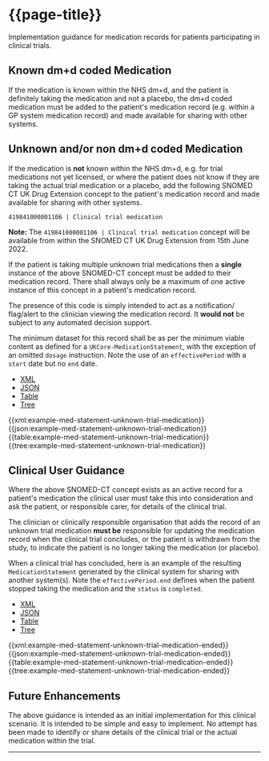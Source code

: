 # {{page-title}}

Implementation guidance for medication records for patients participating in clinical trials.

## Known dm+d coded Medication 

If the medication is known within the NHS dm+d, and the patient is definitely taking the medication and not a placebo, the dm+d coded medication must be added to the patient's medication record (e.g. within a GP system medication record) and made available for sharing with other systems.

## Unknown and/or non dm+d coded Medication

If the medication is **not** known within the NHS dm+d, e.g. for trial medications not yet licensed, or where the patient does not know if they are taking the actual trial medication or a placebo, add the following SNOMED CT UK Drug Extension concept to the patient's medication record and made available for sharing with other systems.

```
419841000001106 | Clinical trial medication
```

<div class="nhsd-a-box nhsd-a-box--bg-light-blue nhsd-!t-margin-bottom-6 nhsd-t-body">
<strong>Note:</strong> The <code>419841000001106 | Clinical trial medication</code> concept will be available from within the SNOMED CT UK Drug Extension from 15th June 2022.
</div>

If the patient is taking multiple unknown trial medications then a **single** instance of the above SNOMED-CT concept must be added to their medication record. There shall always only be a maximum of one active instance of this concept in a patient's medication record.

The presence of this code is simply intended to act as a notification/ flag/alert to the clinician viewing the medication record. It **would not** be subject to any automated decision support.

The minimum dataset for this record shall be as per the minimum viable content as defined for a `UKCore-MedicationStatement`, with the exception of an omitted `dosage` instruction. Note the use of an `effectivePeriod` with a `start` date but no `end` date.

<!--// start of code snippet -->
<div>
    <ul class="nav nav-tabs" role="tablist">
      <li role="presentation" class="active">
        <a href="#xml-01" aria-controls="xml" role="tab" data-toggle="tab">XML</a>
      </li>
      <li role="presentation">
        <a href="#json-01" aria-controls="json" role="tab" data-toggle="tab">JSON</a>
      </li>
        <li role="presentation">
        <a href="#table-01" aria-controls="table" role="tab" data-toggle="tab">Table</a>
      </li>
      <li role="presentation">
        <a href="#tree-01" aria-controls="tree" role="tab" data-toggle="tab">Tree</a>
      </li>
  </ul>

  <!-- Tab panes -->
  <div class="tab-content snippet">
    <div role="tabpanel" class="tab-pane active" id="xml-01">
      {{xml:example-med-statement-unknown-trial-medication}}
    </div>
    <div role="tabpanel" class="tab-pane" id="json-01">
      {{json:example-med-statement-unknown-trial-medication}}
    </div>
    <div role="tabpanel" class="tab-pane" id="table-01">
      {{table:example-med-statement-unknown-trial-medication}}
    </div>
    <div role="tabpanel" class="tab-pane" id="tree-01">
      {{tree:example-med-statement-unknown-trial-medication}}
    </div>
  </div>
</div>
<!--// end of code snippet -->

## Clinical User Guidance

Where the above SNOMED-CT concept exists as an active record for a patient's medication the clinical user must take this into consideration and ask the patient, or responsible carer, for details of the clinical trial.

The clinician or clinically responsible organisation that adds the record of an unknown trial medication **must be** responsible for updating the medication record when the clinical trial concludes, or the patient is withdrawn from the study, to indicate the patient is no longer taking the medication (or placebo). 

When a clinical trial has concluded, here is an example of the resulting `MedicationStatement` generated by the clinical system for sharing with another system(s). Note the `effectivePeriod.end` defines when the patient stopped taking the medication and the `status` is `completed`.

<!--// start of code snippet -->
<div>
    <ul class="nav nav-tabs" role="tablist">
      <li role="presentation" class="active">
        <a href="#xml-02" aria-controls="xml" role="tab" data-toggle="tab">XML</a>
      </li>
      <li role="presentation">
        <a href="#json-02" aria-controls="json" role="tab" data-toggle="tab">JSON</a>
      </li>
        <li role="presentation">
        <a href="#table-02" aria-controls="table" role="tab" data-toggle="tab">Table</a>
      </li>
      <li role="presentation">
        <a href="#tree-02" aria-controls="tree" role="tab" data-toggle="tab">Tree</a>
      </li>
  </ul>

  <!-- Tab panes -->
  <div class="tab-content snippet">
    <div role="tabpanel" class="tab-pane active" id="xml-02">
      {{xml:example-med-statement-unknown-trial-medication-ended}}
    </div>
    <div role="tabpanel" class="tab-pane" id="json-02">
      {{json:example-med-statement-unknown-trial-medication-ended}}
    </div>
    <div role="tabpanel" class="tab-pane" id="table-02">
      {{table:example-med-statement-unknown-trial-medication-ended}}
    </div>
    <div role="tabpanel" class="tab-pane" id="tree-02">
      {{tree:example-med-statement-unknown-trial-medication-ended}}
    </div>
  </div>
</div>
<!--// end of code snippet -->

## Future Enhancements

The above guidance is intended as an initial implementation for this clinical scenario. It is intended to be simple and easy to implement. No attempt has been made to identify or share details of the clinical trial or the actual medication within the trial. 

---
